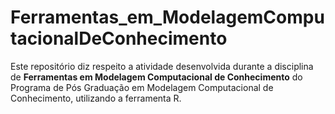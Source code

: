 # Ferramentas_em_ModelagemComputacionalDeConhecimento

Este repositório diz respeito a atividade desenvolvida durante a disciplina de **Ferramentas em Modelagem Computacional de Conhecimento** do Programa de Pós Graduação em Modelagem Computacional de Conhecimento, utilizando a ferramenta R.
